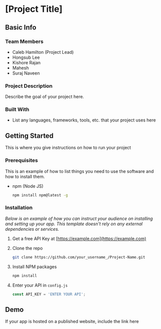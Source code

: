 # \[Project Title\]

## Basic Info

### Team Members

- Caleb Hamilton (Project Lead)
- Hongsub Lee
- Kishore Rajan
- Mahesh
- Suraj Naveen

### Project Description

Describe the goal of your project here.

### Built With

- List any languages, frameworks, tools, etc. that your project uses here

## Getting Started

This is where you give instructions on how to run your project

### Prerequisites

This is an example of how to list things you need to use the software and how to install them.

- npm (Node JS)

  ```sh
  npm install npm@latest -g
  ```

### Installation

_Below is an example of how you can instruct your audience on installing and setting up your app. This template doesn't rely on any external dependencies or services._

1. Get a free API Key at [https://example.com](https://example.com)
2. Clone the repo

   ```sh
   git clone https://github.com/your_username_/Project-Name.git

   ```

3. Install NPM packages

   ```sh
   npm install
   ```

4. Enter your API in `config.js`

   ```js
   const API_KEY = 'ENTER YOUR API';
   ```

## Demo

If your app is hosted on a published website, include the link here
